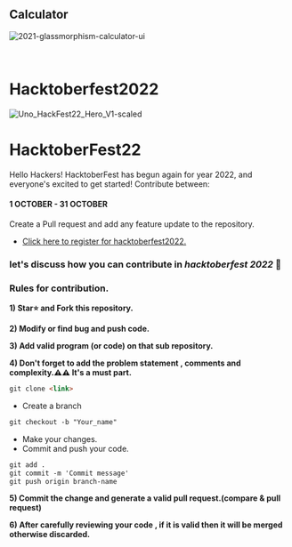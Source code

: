 ## Calculator

![2021-glassmorphism-calculator-ui](https://user-images.githubusercontent.com/73592688/194620666-431adc31-df00-4345-bc26-d1b5baac9f2a.jpg)

<br>

# Hacktoberfest2022

![Uno_HackFest22_Hero_V1-scaled](https://user-images.githubusercontent.com/73592688/194618563-b53897e2-4805-4511-9ab8-b4396f38432d.jpg)

# HacktoberFest22

Hello Hackers! HacktoberFest has begun again for year 2022, and everyone's excited to get started!
Contribute between: <h4>1 OCTOBER - 31 OCTOBER</h4>

Create a Pull request and add any feature update to the repository.

- [Click here to register for hacktoberfest2022.](https://hacktoberfest.digitalocean.com/)

### let's discuss how you can contribute in _hacktoberfest 2022_ 🙌

### Rules for contribution.

**1) Star⭐ and Fork this repository.**

**2) Modify or find bug and push code.**

**3) Add valid program (or code) on that sub repository.**

**4) Don't forget to add the problem statement , comments and complexity.⚠️⚠️ It's a must part.**

```markdown
git clone <link>
```

- Create a branch
```markdown
git checkout -b "Your_name"
```


- Make your changes.
- Commit and push your code.

```markdown
git add .
git commit -m 'Commit message'
git push origin branch-name
```

**5) Commit the change and generate a valid pull request.(compare & pull request)** 

**6) After carefully reviewing your code , if it is valid then it will be merged otherwise discarded.**
